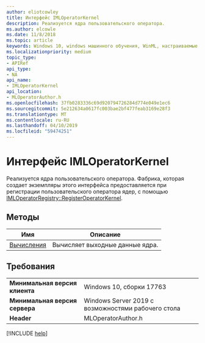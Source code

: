 ```yaml
---
author: eliotcowley
title: Интерфейс IMLOperatorKernel
description: Реализуется ядра пользовательского оператора.
ms.author: elcowle
ms.date: 11/8/2018
ms.topic: article
keywords: Windows 10, windows машинного обучения, WinML, настраиваемые операторы, IMLOperatorKernel
ms.localizationpriority: medium
topic_type:
- APIRef
api_type:
- NA
api_name:
- IMLOperatorKernel
api_location:
- MLOperatorAuthor.h
ms.openlocfilehash: 37fb0283336c69d920794726284d774e049e1ec6
ms.sourcegitcommit: 5e212634a0617fc003bae2bf477feab3169e28f3
ms.translationtype: MT
ms.contentlocale: ru-RU
ms.lasthandoff: 04/10/2019
ms.locfileid: "59474251"
---
```

# <a name="imloperatorkernel-interface"></a>Интерфейс IMLOperatorKernel

Реализуется ядра пользовательского оператора. Фабрика, которая создает экземпляры этого интерфейса предоставляется при регистрации пользовательского оператора ядер, с помощью [IMLOperatorRegistry::RegisterOperatorKernel](IMLOperatorRegistry_RegisterOperatorKernel.md).

## <a name="methods"></a>Методы

| Имя | Описание |
|------|-------------|
| [Вычисления](IMLOperatorKernel_Compute.md) | Вычисляет выходные данные ядра. |

## <a name="requirements"></a>Требования

| | |
|-|-|
| **Минимальная версия клиента** | Windows 10, сборки 17763 |
| **Минимальная версия сервера** | Windows Server 2019 с возможностями рабочего стола |
| **Header** | MLOperatorAuthor.h |

[!INCLUDE [help](../includes/get-help.md)]
